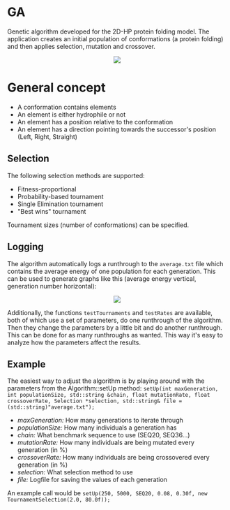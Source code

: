 GA
==

Genetic algorithm developed for the 2D-HP protein folding model. The application creates an initial population of conformations (a protein folding) and then applies selection, mutation and crossover.

<p align="center">
  <img src="https://raw.githubusercontent.com/mreinfurt/GeneticAlgorithm/master/information/preview.png">
</p>

# General concept
- A conformation contains elements
- An element is either hydrophile or not
- An element has a position relative to the conformation
- An element has a direction pointing towards the successor's position (Left, Right, Straight)

## Selection
The following selection methods are supported: 
- Fitness-proportional
- Probability-based tournament
- Single Elimination tournament
- "Best wins" tournament

Tournament sizes (number of conformations) can be specified.

## Logging
The algorithm automatically logs a runthrough to the ```average.txt``` file which contains the average energy of one population for each generation. This can be used to generate graphs like this (average energy vertical, generation number horizontal):
<p align="center">
  <img src="https://raw.githubusercontent.com/mreinfurt/GeneticAlgorithm/master/information/seq50.png">
</p>

Additionally, the functions ```testTournaments``` and ```testRates``` are available, both of which use a set of parameters, do one runthrough of the algorithm. Then they change the parameters by a little bit and do another runthrough. This can be done for as many runthroughs as wanted. This way it's easy to analyze how the parameters affect the results.

## Example
The easiest way to adjust the algorithm is by playing around with the parameters from the Algorithm::setUp method:
```setUp(int maxGeneration, int populationSize, std::string &chain, float mutationRate, float crossoverRate, Selection *selection, std::string& file = (std::string)"average.txt");```

- *maxGeneration:* How many generations to iterate through
- *populationSize:* How many individuals a generation has
- *chain:* What benchmark sequence to use (SEQ20, SEQ36…)
- *mutationRate:* How many individuals are being mutated every generation (in %)
- *crossoverRate:* How many individuals are being crossovered every generation (in %)
- *selection:* What selection method to use
- *file:* Logfile for saving the values of each generation

An example call would be ```setUp(250, 5000, SEQ20, 0.08, 0.30f, new TournamentSelection(2.0, 80.0f));```
